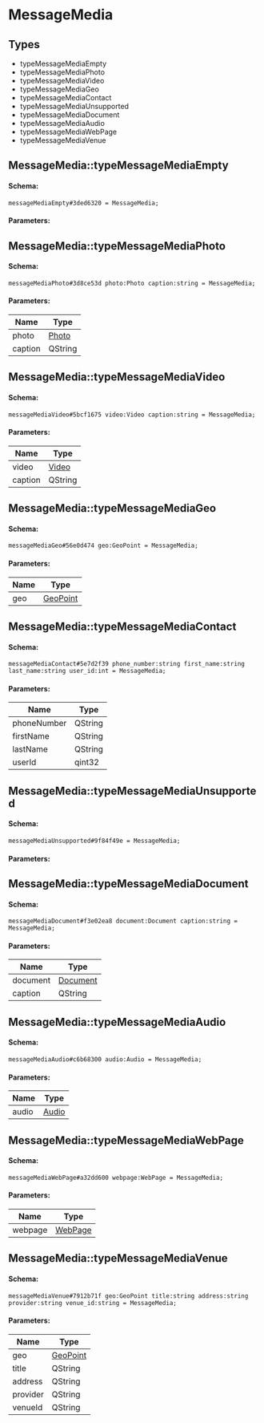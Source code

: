 # MessageMedia

## Types

* typeMessageMediaEmpty
* typeMessageMediaPhoto
* typeMessageMediaVideo
* typeMessageMediaGeo
* typeMessageMediaContact
* typeMessageMediaUnsupported
* typeMessageMediaDocument
* typeMessageMediaAudio
* typeMessageMediaWebPage
* typeMessageMediaVenue

## MessageMedia::typeMessageMediaEmpty

#### Schema:

`messageMediaEmpty#3ded6320 = MessageMedia;`

#### Parameters:


## MessageMedia::typeMessageMediaPhoto

#### Schema:

`messageMediaPhoto#3d8ce53d photo:Photo caption:string = MessageMedia;`

#### Parameters:

|Name|Type|
|----|----|
|photo|[Photo](photo.md)|
|caption|QString|

## MessageMedia::typeMessageMediaVideo

#### Schema:

`messageMediaVideo#5bcf1675 video:Video caption:string = MessageMedia;`

#### Parameters:

|Name|Type|
|----|----|
|video|[Video](video.md)|
|caption|QString|

## MessageMedia::typeMessageMediaGeo

#### Schema:

`messageMediaGeo#56e0d474 geo:GeoPoint = MessageMedia;`

#### Parameters:

|Name|Type|
|----|----|
|geo|[GeoPoint](geopoint.md)|

## MessageMedia::typeMessageMediaContact

#### Schema:

`messageMediaContact#5e7d2f39 phone_number:string first_name:string last_name:string user_id:int = MessageMedia;`

#### Parameters:

|Name|Type|
|----|----|
|phoneNumber|QString|
|firstName|QString|
|lastName|QString|
|userId|qint32|

## MessageMedia::typeMessageMediaUnsupported

#### Schema:

`messageMediaUnsupported#9f84f49e = MessageMedia;`

#### Parameters:


## MessageMedia::typeMessageMediaDocument

#### Schema:

`messageMediaDocument#f3e02ea8 document:Document caption:string = MessageMedia;`

#### Parameters:

|Name|Type|
|----|----|
|document|[Document](document.md)|
|caption|QString|

## MessageMedia::typeMessageMediaAudio

#### Schema:

`messageMediaAudio#c6b68300 audio:Audio = MessageMedia;`

#### Parameters:

|Name|Type|
|----|----|
|audio|[Audio](audio.md)|

## MessageMedia::typeMessageMediaWebPage

#### Schema:

`messageMediaWebPage#a32dd600 webpage:WebPage = MessageMedia;`

#### Parameters:

|Name|Type|
|----|----|
|webpage|[WebPage](webpage.md)|

## MessageMedia::typeMessageMediaVenue

#### Schema:

`messageMediaVenue#7912b71f geo:GeoPoint title:string address:string provider:string venue_id:string = MessageMedia;`

#### Parameters:

|Name|Type|
|----|----|
|geo|[GeoPoint](geopoint.md)|
|title|QString|
|address|QString|
|provider|QString|
|venueId|QString|

